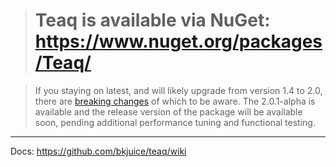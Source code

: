 ># Teaq is available via NuGet: <https://www.nuget.org/packages/Teaq/> #

>If you staying on latest, and will likely upgrade from version 1.4 to 2.0, there are [breaking changes](https://github.com/bkjuice/teaq/wiki/Breaking-Changes) of which to be aware. The 2.0.1-alpha is available and the release version of the package will be available soon, pending additional performance tuning and functional testing.

***
Docs: <https://github.com/bkjuice/teaq/wiki>

